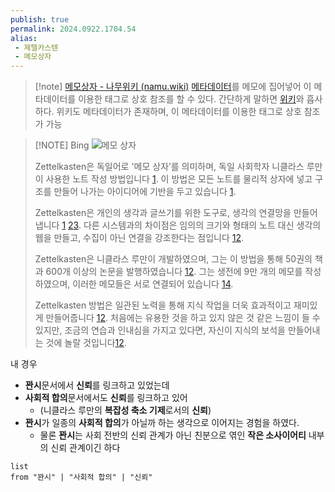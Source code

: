 ```yaml
---
publish: true
permalink: 2024.0922.1704.54
alias: 
 - 제텔카스텐
 - 메모상자
---
```

> [!note]  [메모상자 - 나무위키 (namu.wiki)](https://namu.wiki/w/%EB%A9%94%EB%AA%A8%EC%83%81%EC%9E%90)
> [메타데이터](https://namu.wiki/w/%EB%A9%94%ED%83%80%EB%8D%B0%EC%9D%B4%ED%84%B0)를 메모에 집어넣어 이 메타데이터를 이용한 태그로 상호 참조를 할 수 있다. 간단하게 말하면 [위키](https://namu.wiki/w/%EC%9C%84%ED%82%A4)와 흡사하다. 위키도 메타데이터가 존재하며, 이 메타데이터를 이용한 태그로 상호 참조가 가능

> [!NOTE] Bing 
> ![메모 상자](https://www.bing.com/th?id=OSK.6af36bd71f47655603630e76a2de8243&pid=cdx&w=320&h=240&c=7)
> 
> Zettelkasten은 독일어로 '메모 상자’를 의미하며, 독일 사회학자 니클라스 루만이 사용한 노트 작성 방법입니다 [1](https://mattgiaro.com/obsidian-zettelkasten/). 이 방법은 모든 노트를 물리적 상자에 넣고 구조를 만들어 나가는 아이디어에 기반을 두고 있습니다 [1](https://mattgiaro.com/obsidian-zettelkasten/).
> 
> Zettelkasten은 개인의 생각과 글쓰기를 위한 도구로, 생각의 연결망을 만들어냅니다 [1](https://mattgiaro.com/obsidian-zettelkasten/) [2](https://zettelkasten.de/introduction/)[3](https://zettelkasten.de/posts/overview/). 다른 시스템과의 차이점은 임의의 크기와 형태의 노트 대신 생각의 웹을 만들고, 수집이 아닌 연결을 강조한다는 점입니다 [1](https://mattgiaro.com/obsidian-zettelkasten/)[2](https://zettelkasten.de/introduction/).
> 
> Zettelkasten은 니클라스 루만이 개발하였으며, 그는 이 방법을 통해 50권의 책과 600개 이상의 논문을 발행하였습니다 [1](https://mattgiaro.com/obsidian-zettelkasten/)[2](https://zettelkasten.de/introduction/). 그는 생전에 9만 개의 메모를 작성하였으며, 이러한 메모들은 서로 연결되어 있습니다 [1](https://mattgiaro.com/obsidian-zettelkasten/)[4](https://m.blog.naver.com/hanicore/222637487753).
> 
> Zettelkasten 방법은 일관된 노력을 통해 지식 작업을 더욱 효과적이고 재미있게 만들어줍니다 [1](https://mattgiaro.com/obsidian-zettelkasten/)[2](https://zettelkasten.de/introduction/). 처음에는 유용한 것을 하고 있지 않은 것 같은 느낌이 들 수 있지만, 조금의 연습과 인내심을 가지고 있다면, 자신이 지식의 보석을 만들어내는 것에 놀랄 것입니다[1](https://mattgiaro.com/obsidian-zettelkasten/)[2](https://zettelkasten.de/introduction/).


내 경우 
- **꽌시**문서에서 **신뢰**를 링크하고 있었는데
- **사회적 합의**문서에서도 **신뢰**를 링크하고 있어 
	- (니클라스 루만의 **복잡성 축소 기제**로서의 **신뢰**)
- **꽌시**가 일종의 **사회적 합의**가 아닐까 하는 생각으로 이어지는 경험을 하였다.
	- 물론 **꽌시**는 사회 전반의 신뢰 관계가 아닌 친분으로 엮인 **작은 소사이어티** 내부의 신뢰 관계이긴 하다
```dataview
list 
from "꽌시" | "사회적 합의" | "신뢰"
```

